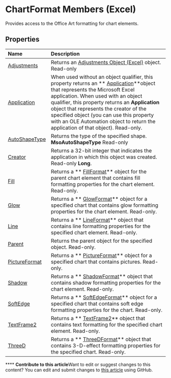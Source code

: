 
# ChartFormat Members (Excel)
Provides access to the Office Art formatting for chart elements. 

## Properties



|**Name**|**Description**|
|:-----|:-----|
| [Adjustments](4d3f15bd-b11b-8220-fd5f-5a4e6a5ddba4.md)|Returns an  [Adjustments Object (Excel)](c69c4bbf-5687-f453-e238-28d4b98d4808.md) object. Read-only|
| [Application](72b6e73c-19d8-98c0-bf75-a7b0e95e0996.md)|When used without an object qualifier, this property returns an  ** [Application](19b73597-5cf9-4f56-8227-b5211f657f6f.md)**object that represents the Microsoft Excel application. When used with an object qualifier, this property returns an  **Application** object that represents the creator of the specified object (you can use this property with an OLE Automation object to return the application of that object). Read-only.|
| [AutoShapeType](eacb0a50-0c7a-8693-5ca0-4c92fa2831ed.md)|Returns the type of the specified shape.  **MsoAutoShapeType** Read-only|
| [Creator](17992dc8-ef3c-2bac-2c52-8523c71424b9.md)|Returns a 32-bit integer that indicates the application in which this object was created. Read-only  **Long**.|
| [Fill](1f445eea-f02d-6842-54ac-458b6b283d70.md)|Returns a  ** [FillFormat](b602e09e-97ab-bfbe-1796-bc44ebb7dc28.md)** object for the parent chart element that contains fill formatting properties for the chart element. Read-only.|
| [Glow](ff7b31a7-76d2-68a0-4b56-e2cc8c6a0d35.md)|Returns a  ** [GlowFormat](b89e2245-e3a4-4a8c-cd4f-86396ad71a5b.md)** object for a specified chart that contains glow formatting properties for the chart element. Read-only.|
| [Line](777defcb-2b8a-8b4b-4282-eea5c9a65b1c.md)|Returns a  ** [LineFormat](13eca34b-adf7-ddd3-8c73-cc8b508c624a.md)** object that contains line formatting properties for the specified chart element. Read-only.|
| [Parent](ee524af2-dc71-1275-292b-b7f13e257db7.md)|Returns the parent object for the specified object. Read-only.|
| [PictureFormat](820a6c0d-a400-a842-e69d-0524666f6de5.md)|Returns a  ** [PictureFormat](7e8ec723-b6e0-fdc9-ff4e-22cbb31be4df.md)** object for a specified chart that contains pictures. Read-only.|
| [Shadow](d6bc060f-f9d7-9b07-e1c3-5218aa4e7511.md)|Returns a  ** [ShadowFormat](2566c68e-f8d6-badc-3ce9-b6ae5f9c1cc2.md)** object that contains shadow formatting properties for the chart element. Read-only.|
| [SoftEdge](daeff636-bd76-b11e-0fe6-d7cf85df28c7.md)|Returns a  ** [SoftEdgeFormat](9d9b34e1-03b5-9e56-b9ea-89c7ecce0370.md)** object for a specified chart that contains soft edge formatting properties for the chart. Read-only.|
| [TextFrame2](239a5c1e-5200-1271-6144-318ab7e28b08.md)|Returns a  ** [TextFrame2](66ba23e5-9b15-b954-a1db-1bd19b4eb90d.md)** object that contains text formatting for the specified chart element. Read-only.|
| [ThreeD](e4312222-c681-32b1-cd73-aa3cb9fa2064.md)|Returns a  ** [ThreeDFormat](9cb41236-6aba-4d6c-a54c-5e177657c8d1.md)** object that contains 3-D-effect formatting properties for the specified chart. Read-only.|

****   **Contribute to this article**Want to edit or suggest changes to this content? You can edit and submit changes to  [this article](https://github.com/jhershey00/VBA_Excel_Test/OpenXMLCon/articles/d06de08a-72d0-46d3-e06a-86e432a9a334.md) using GitHub.


